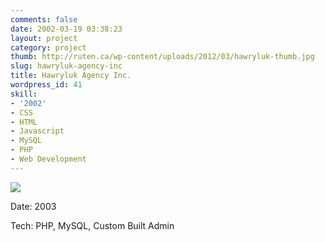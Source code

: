 ```yaml
---
comments: false
date: 2002-03-19 03:38:23
layout: project
category: project
thumb: http://ruten.ca/wp-content/uploads/2012/03/hawryluk-thumb.jpg
slug: hawryluk-agency-inc
title: Hawryluk Agency Inc.
wordpress_id: 41
skill:
- '2002'
- CSS
- HTML
- Javascript
- MySQL
- PHP
- Web Development
---
```


[![](http://ruten.ca/wp-content/uploads/2012/03/hawryluk-full-cropped.jpg)](http://ruten.ca/wp-content/uploads/2012/03/hawryluk-full-cropped.jpg)

Date: 2003

Tech: PHP, MySQL, Custom Built Admin
